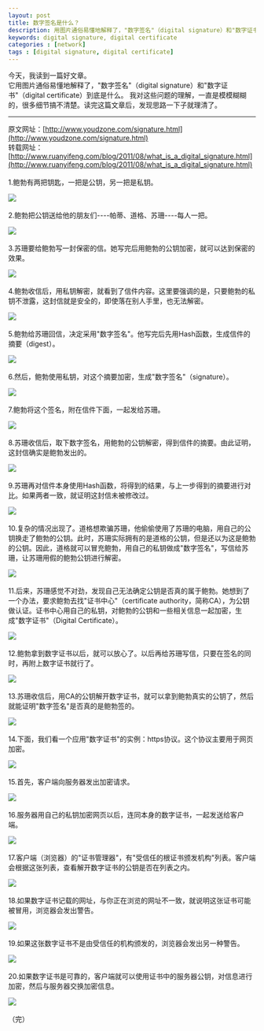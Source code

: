 ```yaml
---
layout: post
title: 数字签名是什么？
description: 用图片通俗易懂地解释了，"数字签名"（digital signature）和"数字证书"（digital certificate）到底是什么。
keywords: digital signature, digital certificate
categories : [network]
tags : [digital signature, digital certificate]
---
```


今天，我读到一篇好文章。<br />
它用图片通俗易懂地解释了，"数字签名"（digital signature）和"数字证书"（digital certificate）到底是什么。
我对这些问题的理解，一直是模模糊糊的，很多细节搞不清楚。读完这篇文章后，发现思路一下子就理清了。

---

原文网址：[http://www.youdzone.com/signature.html](http://www.youdzone.com/signature.html) <br />
转载网址：[http://www.ruanyifeng.com/blog/2011/08/what_is_a_digital_signature.html](http://www.ruanyifeng.com/blog/2011/08/what_is_a_digital_signature.html) <br />
<br />
 1.鲍勃有两把钥匙，一把是公钥，另一把是私钥。

![](http://image.beekka.com/blog/201108/bg2011080901.png)
<br /><br />
 2.鲍勃把公钥送给他的朋友们----帕蒂、道格、苏珊----每人一把。

![](http://image.beekka.com/blog/201108/bg2011080902.png)
<br /><br />
 3.苏珊要给鲍勃写一封保密的信。她写完后用鲍勃的公钥加密，就可以达到保密的效果。

![](http://image.beekka.com/blog/201108/bg2011080903.png)
<br /><br />
 4.鲍勃收信后，用私钥解密，就看到了信件内容。这里要强调的是，只要鲍勃的私钥不泄露，这封信就是安全的，即使落在别人手里，也无法解密。

![](http://image.beekka.com/blog/201108/bg2011080904.png)
<br /><br />
 5.鲍勃给苏珊回信，决定采用"数字签名"。他写完后先用Hash函数，生成信件的摘要（digest）。

![](http://image.beekka.com/blog/201108/bg2011080905.png)
<br /><br />
 6.然后，鲍勃使用私钥，对这个摘要加密，生成"数字签名"（signature）。

![](http://image.beekka.com/blog/201108/bg2011080906.png)
<br /><br />
 7.鲍勃将这个签名，附在信件下面，一起发给苏珊。

![](http://image.beekka.com/blog/201108/bg2011080907.png)
<br /><br />
 8.苏珊收信后，取下数字签名，用鲍勃的公钥解密，得到信件的摘要。由此证明，这封信确实是鲍勃发出的。

![](http://image.beekka.com/blog/201108/bg2011080908.png)
<br /><br />
 9.苏珊再对信件本身使用Hash函数，将得到的结果，与上一步得到的摘要进行对比。如果两者一致，就证明这封信未被修改过。

![](http://image.beekka.com/blog/201108/bg2011080909.png)
<br /><br />
 10.复杂的情况出现了。道格想欺骗苏珊，他偷偷使用了苏珊的电脑，用自己的公钥换走了鲍勃的公钥。此时，苏珊实际拥有的是道格的公钥，但是还以为这是鲍勃的公钥。因此，道格就可以冒充鲍勃，用自己的私钥做成"数字签名"，写信给苏珊，让苏珊用假的鲍勃公钥进行解密。

![](http://image.beekka.com/blog/201108/bg2011080910.png)
<br /><br />
 11.后来，苏珊感觉不对劲，发现自己无法确定公钥是否真的属于鲍勃。她想到了一个办法，要求鲍勃去找"证书中心"（certificate authority，简称CA），为公钥做认证。证书中心用自己的私钥，对鲍勃的公钥和一些相关信息一起加密，生成"数字证书"（Digital Certificate）。

![](http://image.beekka.com/blog/201108/bg2011080911.png)
<br /><br />
 12.鲍勃拿到数字证书以后，就可以放心了。以后再给苏珊写信，只要在签名的同时，再附上数字证书就行了。

![](http://image.beekka.com/blog/201108/bg2011080912.png)
<br /><br />
 13.苏珊收信后，用CA的公钥解开数字证书，就可以拿到鲍勃真实的公钥了，然后就能证明"数字签名"是否真的是鲍勃签的。

![](http://image.beekka.com/blog/201108/bg2011080913.png)
<br /><br />
 14.下面，我们看一个应用"数字证书"的实例：https协议。这个协议主要用于网页加密。

![](http://image.beekka.com/blog/201108/bg2011080914.jpg)
<br /><br />
 15.首先，客户端向服务器发出加密请求。

![](http://image.beekka.com/blog/201108/bg2011080915.png)
<br /><br />
 16.服务器用自己的私钥加密网页以后，连同本身的数字证书，一起发送给客户端。

![](http://image.beekka.com/blog/201108/bg2011080916.png)
<br /><br />
 17.客户端（浏览器）的"证书管理器"，有"受信任的根证书颁发机构"列表。客户端会根据这张列表，查看解开数字证书的公钥是否在列表之内。

![](http://image.beekka.com/blog/201108/bg2011080917.png)
<br /><br />
 18.如果数字证书记载的网址，与你正在浏览的网址不一致，就说明这张证书可能被冒用，浏览器会发出警告。

![](http://image.beekka.com/blog/201108/bg2011080918.png)
<br /><br />
 19.如果这张数字证书不是由受信任的机构颁发的，浏览器会发出另一种警告。

![](http://image.beekka.com/blog/201108/bg2011080919.jpg)
<br /><br />
 20.如果数字证书是可靠的，客户端就可以使用证书中的服务器公钥，对信息进行加密，然后与服务器交换加密信息。

![](http://image.beekka.com/blog/201108/bg2011080920.png)
<br /><br />
（完）